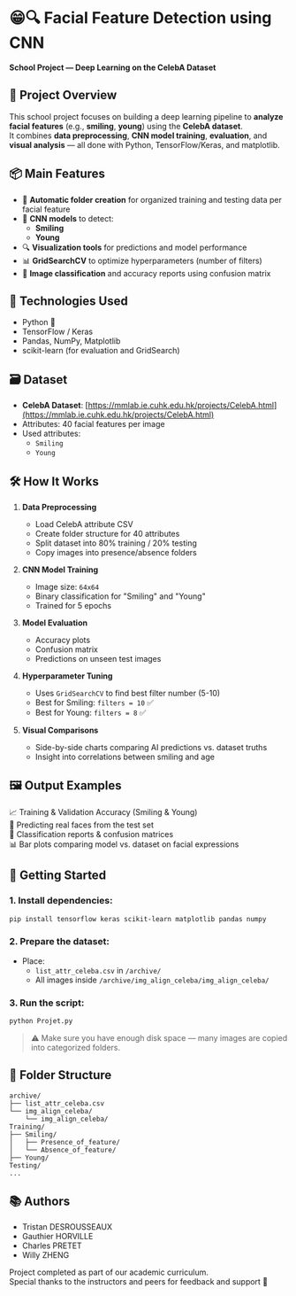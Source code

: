 # 😁🔍 Facial Feature Detection using CNN  
**School Project — Deep Learning on the CelebA Dataset**


## 🎯 Project Overview

This school project focuses on building a deep learning pipeline to **analyze facial features** (e.g., **smiling**, **young**) using the **CelebA dataset**.  
It combines **data preprocessing**, **CNN model training**, **evaluation**, and **visual analysis** — all done with Python, TensorFlow/Keras, and matplotlib.


## 📦 Main Features

- 📁 **Automatic folder creation** for organized training and testing data per facial feature
- 🧠 **CNN models** to detect:
  - **Smiling**
  - **Young**
- 🔍 **Visualization tools** for predictions and model performance
- 📊 **GridSearchCV** to optimize hyperparameters (number of filters)
- 📸 **Image classification** and accuracy reports using confusion matrix

## 🧠 Technologies Used

- Python 🐍
- TensorFlow / Keras
- Pandas, NumPy, Matplotlib
- scikit-learn (for evaluation and GridSearch)

## 🗃 Dataset

- **CelebA Dataset**: [https://mmlab.ie.cuhk.edu.hk/projects/CelebA.html](https://mmlab.ie.cuhk.edu.hk/projects/CelebA.html)
- Attributes: 40 facial features per image
- Used attributes:
  - `Smiling`
  - `Young`

## 🛠 How It Works

1. **Data Preprocessing**
   - Load CelebA attribute CSV
   - Create folder structure for 40 attributes
   - Split dataset into 80% training / 20% testing
   - Copy images into presence/absence folders

2. **CNN Model Training**
   - Image size: `64x64`
   - Binary classification for "Smiling" and "Young"
   - Trained for 5 epochs

3. **Model Evaluation**
   - Accuracy plots
   - Confusion matrix
   - Predictions on unseen test images

4. **Hyperparameter Tuning**
   - Uses `GridSearchCV` to find best filter number (5-10)
   - Best for Smiling: `filters = 10` ✅  
   - Best for Young: `filters = 8` ✅

5. **Visual Comparisons**
   - Side-by-side charts comparing AI predictions vs. dataset truths
   - Insight into correlations between smiling and age

## 🖼️ Output Examples

📈 Training & Validation Accuracy (Smiling & Young)  
🧪 Predicting real faces from the test set  
🧾 Classification reports & confusion matrices  
📊 Bar plots comparing model vs. dataset on facial expressions

## 🚀 Getting Started

### 1. Install dependencies:
```bash
pip install tensorflow keras scikit-learn matplotlib pandas numpy
```

### 2. Prepare the dataset:
- Place:
  - `list_attr_celeba.csv` in `/archive/`
  - All images inside `/archive/img_align_celeba/img_align_celeba/`

### 3. Run the script:
```bash
python Projet.py
```

> ⚠️ Make sure you have enough disk space — many images are copied into categorized folders.

## 📁 Folder Structure

```
archive/
├── list_attr_celeba.csv
└── img_align_celeba/
    └── img_align_celeba/
Training/
├── Smiling/
│   ├── Presence_of_feature/
│   └── Absence_of_feature/
├── Young/
Testing/
...
```

## 📚 Authors

- Tristan DESROUSSEAUX  
- Gauthier HORVILLE  
- Charles PRETET  
- Willy ZHENG

Project completed as part of our academic curriculum.  
Special thanks to the instructors and peers for feedback and support 🙏

